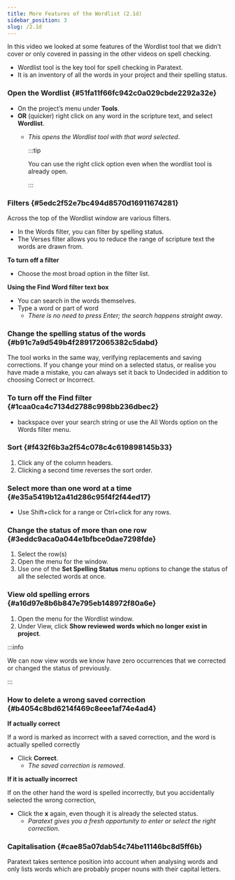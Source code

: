 ```yaml
---
title: More Features of the Wordlist (2.1d)
sidebar_position: 3
slug: /2.1d
---
```




In this video we looked at some features of the Wordlist tool that we didn’t cover or only covered in passing in the other videos on spell checking.

- Wordlist tool is the key tool for spell checking in Paratext.
- It is an inventory of all the words in your project and their spelling status.

### Open the Wordlist {#51fa11f66fc942c0a029cbde2292a32e}

- On the project’s menu under **Tools**.
- **OR** (quicker) right click on any word in the scripture text, and select **Wordlist**.
	- _This opens the Wordlist tool with that word selected_.

		:::tip
		
		You can use the right click option even when the wordlist tool is already open. 
		
		:::
		



### Filters {#5edc2f52e7bc494d8570d16911674281}


Across the top of the Wordlist window are various filters.

- In the Words filter, you can filter by spelling status.
- The Verses filter allows you to reduce the range of scripture text the words are drawn from.

**To turn off a filter**

- Choose the most broad option in the filter list.

**Using the Find Word filter text box**

- You can search in the words themselves.
- Type a word or part of word
	- _There is no need to press Enter; the search happens straight away_.

### Change the spelling status of the words {#b91c7a9d549b4f289172065382c5dabd}


The tool works in the same way, verifying replacements and saving corrections. If you change your mind on a selected status, or realise you have made a mistake, you can always set it back to Undecided in addition to choosing Correct or Incorrect.


### To turn off the Find filter {#1caa0ca4c7134d2788c998bb236dbec2}

- backspace over your search string or use the All Words option on the Words filter menu.

### Sort {#f432f6b3a2f54c078c4c619898145b33}

1. Click any of the column headers.
1. Clicking a second time reverses the sort order.

### Select more than one word at a time {#e35a5419b12a41d286c95f4f2f44ed17}

- Use Shift+click for a range or Ctrl+click for any rows.

### Change the status of more than one row {#3eddc9aca0a044e1bfbce0dae7298fde}

1. Select the row(s)
1. Open the menu for the window.
1. Use one of the **Set Spelling Status** menu options to change the status of all the selected words at once.

### View old spelling errors {#a16d97e8b6b847e795eb148972f80a6e}

1. Open the menu for the Wordlist window.
1. Under View, click **Show reviewed words which no longer exist in project**.

:::info


We can now view words we know have zero occurrences that we corrected or changed the status of previously. 


:::


### How to delete a wrong saved correction {#b4054c8bd6214f469c8eee1af74e4ad4}


**If actually correct**


If a word is marked as incorrect with a saved correction, and the word is actually spelled correctly

- Click **Correct**.
	- _The saved correction is removed_.

**If it is actually incorrect**


If on the other hand the word is spelled incorrectly, but you accidentally selected the wrong correction,

- Click the **x** again, even though it is already the selected status.
	- _Paratext gives you a fresh opportunity to enter or select the right correction_.

### Capitalisation {#cae85a07dab54c74be11146bc8d5ff6b}


Paratext takes sentence position into account when analysing words and only lists words which are probably proper nouns with their capital letters.

